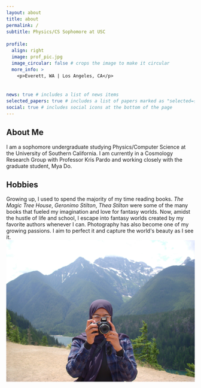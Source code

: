 ```yaml
---
layout: about
title: about
permalink: /
subtitle: Physics/CS Sophomore at USC

profile:
  align: right
  image: prof_pic.jpg
  image_circular: false # crops the image to make it circular
  more_info: >
    <p>Everett, WA | Los Angeles, CA</p>


news: true # includes a list of news items
selected_papers: true # includes a list of papers marked as "selected={true}"
social: true # includes social icons at the bottom of the page
---
```


## About Me
I am a sophomore undergraduate studying Physics/Computer Science at the University of Southern California. I am currently in a Cosmology Research Group with Professor Kris Pardo and working closely with the graduate student, Mya Do.

## Hobbies
Growing up, I used to spend the majority of my time reading books. _The Magic Tree House_, _Geronimo Stilton_, _Thea Stilton_ were some of the many books that fueled my imagination and love for fantasy worlds. Now, amidst the hustle of life and school, I escape into fantasy worlds created by my favorite authors whenever I can. Photography has also become one of my growing passions. I aim to perfect it and capture the world's beauty as I see it.
![Hobby Image](assets/img/hobbies.jpeg)
